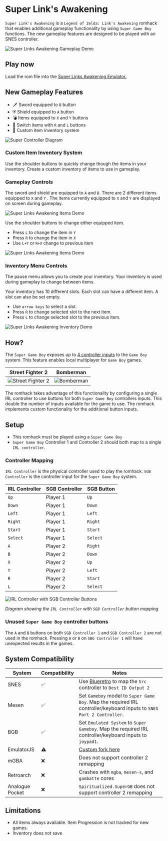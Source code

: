 # Super Link's Awakening

`Super Link's Awakening` is a `Legend of Zelda: Link's Awakening` romhack that enables additional gameplay functionality by using `Super Game Boy` functions.  The new gameplay features are designed to be played with an SNES controller.

![Super Links Awakening Gameplay Demo](demo-gameplay.gif)

## Play now
Load the rom file into the [Super Links Awakening Emulator.](https://cphartman.github.io/projects/super-links-awakening/)

## New Gameplay Features
* 🗡 Sword equipped to `B` button
* ⛨ Shield equipped to `A` button
* 💣 Items equipped to `X` and `Y` buttons 
* 🏹 Switch items with `R` and `L` buttons
* 💼 Custom item inventory system

![Super Controller Diagram](controller-gameplay.svg)

### Custom Item Inventory System
Use the shoulder buttons to quickly change though the items in your inventory.  Create a custom inventory of items to use in gameplay.

### Gameplay Controls
The sword and shield are equipped to `A` and `B`.  There are 2 different items equipped to `X` and `Y` .  The items currently equipped to `X` and `Y` are displayed on screen during gameplay.  

![Super Links Awakening Items Demo](demo-controls.gif)

Use the shoulder buttons to change either equipped item.
* Press `L` to change the item in `Y`
* Press `R` to change the item in `X`
* Use `L+Y` or `R+X` change to previous item

![Super Links Awakening Items Demo](demo-items.gif)

### Inventory Menu Controls
The pause menu allows you to create your inventory.  Your inventory is used during gameplay to change between items.

Your inventory has 10 different slots.  Each slot can have a different item.  A slot can also be set empty.  
* Use `arrow keys` to select a slot.
* Press `R` to change selected slot to the next item.
* Press `L` to change selected slot to the previous item.

![Super Links Awakening Inventory Demo](demo-inventory.gif)

## How?
The `Super Game Boy` exposes up to [4 controller inputs](https://gbdev.io/pandocs/Joypad_Input.html#usage-in-sgb-software) to the `Game Boy` system.  This feature enables local multiplayer for `Game Boy` games.

| Street Fighter 2 | Bomberman |
| ---- | ---- |
| ![Street Fighter 2](streetfighter2_sgb_enhanced.png) | ![Bomberman](bombermap_sgb_enhanced.png) |

The romhack takes advantage of this functionality by configuring a single IRL controller to use buttons for both `Super Game Boy` controllers inputs.  This double the number of inputs available for the game to use. The romhack implements custom functionality for the additional button inputs.

## Setup

* This romhack must be played using a `Super Game Boy`
* `Super Game Boy` Controller 1 and Controller 2 should both map to a single `IRL controller`.

### Controller Mapping

`IRL Controller` is the physical controller used to play the romhack.  `SGB Controller` is the controller input for the `Super Game Boy` system.

| IRL Controller  | SGB Controller | SGB Button |
| ------------- | ------------- | ------------- |
| `Up` | Player 1 |  `Up`  |
| `Down` | Player 1 |  `Down`  |
| `Left` | Player 1 |  `Left`  |
| `Right` | Player 1 |  `Right`  |
| `Start` | Player 1 |  `Start`  |
| `Select` | Player 1 |  `Select`  |
| `A` | Player 2 |  `Right`  |
| `B` | Player 2 |  `Down`  |
| `X` | Player 2 |  `Up`  |
| `Y` | Player 2 |  `Left`  |
| `R` | Player 2 |  `Start`  |
| `L` | Player 2 |  `Select`  |

![IRL Controller with SGB Controller Buttons](controller-mapping.svg)

*Diagram showing the `IRL Controller` with `SGB Controller` button mapping*

### Unused `Super Game Boy` controller buttons
The `A` and `B` buttons on both `SGB Controller 1` and `SGB Controller 2` are not used in the romhack.  Pressing `A` or `B` on `SBG Controller 1` will have unexpected results in the games.

## System Compatibility
| System | Compatibility | Notes |
| ---- | ---- | ---- |
| SNES | ✅ | Use [Blueretro](https://github.com/darthcloud/BlueRetro) to map the `Src` controller to `Dest ID Output 2` |
| Mesen | ✅ | Set `Gameboy` model to  `Super Game Boy`.  Map the required IRL controller/keyboard inputs to `SNES Port 2 Controller`. |
| BGB | ✅ | Set `Emulated System` to  `Super Gameboy`.  Map the required IRL controller/keyboard inputs to `joypad1`. |
| EmulatorJS | ⚠️ | [Custom fork here](https://github.com/cphartman/super-awakening-emulator) |
| mGBA | ❌ | Does not support controller 2 remapping |
| Retroarch | ❌ | Crashes with `mgba`, `mesen-s`, and `gambatte` cores |
| Analogue Pocket | ❌ | `Spiritualized.SuperGB` does not support controller 2 remapping |

## Limitations
* All items always available.  Item Progression is not tracked for new games.
* Inventory does not save